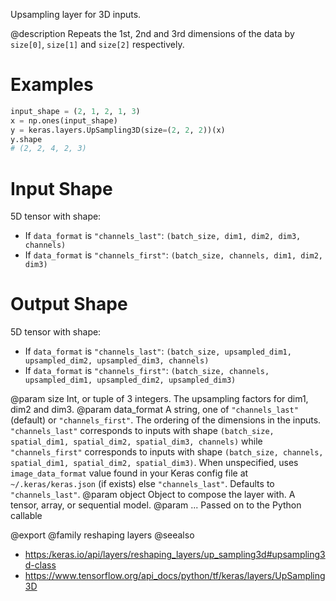 Upsampling layer for 3D inputs.

@description
Repeats the 1st, 2nd and 3rd dimensions
of the data by `size[0]`, `size[1]` and `size[2]` respectively.

# Examples
```python
input_shape = (2, 1, 2, 1, 3)
x = np.ones(input_shape)
y = keras.layers.UpSampling3D(size=(2, 2, 2))(x)
y.shape
# (2, 2, 4, 2, 3)
```

# Input Shape
5D tensor with shape:
- If `data_format` is `"channels_last"`:
    `(batch_size, dim1, dim2, dim3, channels)`
- If `data_format` is `"channels_first"`:
    `(batch_size, channels, dim1, dim2, dim3)`

# Output Shape
5D tensor with shape:
- If `data_format` is `"channels_last"`:
    `(batch_size, upsampled_dim1, upsampled_dim2, upsampled_dim3,
    channels)`
- If `data_format` is `"channels_first"`:
    `(batch_size, channels, upsampled_dim1, upsampled_dim2,
    upsampled_dim3)`

@param size Int, or tuple of 3 integers.
    The upsampling factors for dim1, dim2 and dim3.
@param data_format A string,
    one of `"channels_last"` (default) or `"channels_first"`.
    The ordering of the dimensions in the inputs.
    `"channels_last"` corresponds to inputs with shape
    `(batch_size, spatial_dim1, spatial_dim2, spatial_dim3, channels)`
    while `"channels_first"` corresponds to inputs with shape
    `(batch_size, channels, spatial_dim1, spatial_dim2, spatial_dim3)`.
    When unspecified, uses
    `image_data_format` value found in your Keras config file at
     `~/.keras/keras.json` (if exists) else `"channels_last"`.
    Defaults to `"channels_last"`.
@param object Object to compose the layer with. A tensor, array, or sequential model.
@param ... Passed on to the Python callable

@export
@family reshaping layers
@seealso
+ <https:/keras.io/api/layers/reshaping_layers/up_sampling3d#upsampling3d-class>
+ <https://www.tensorflow.org/api_docs/python/tf/keras/layers/UpSampling3D>
